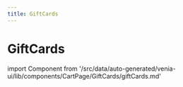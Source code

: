 ```yaml
---
title: GiftCards
---
```


# GiftCards

<!--
The reference doc content is generated automatically from the source code.
To update this section, update the doc blocks in the source code
-->

import Component from '/src/data/auto-generated/venia-ui/lib/components/CartPage/GiftCards/giftCards.md'

<Component />
